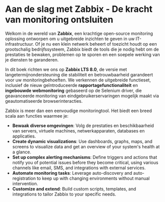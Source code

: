 # Aan de slag met Zabbix - De kracht van monitoring ontsluiten

Welkom in de wereld van **Zabbix**, een krachtige open-source monitoring
oplossing ontworpen om u uitgebreide inzichten te geven in uw IT-infrastructuur.
Of je nu een klein netwerk beheert of toezicht houdt op een grootschalig
bedrijfssysteem, Zabbix biedt de tools die je nodig hebt om de prestaties te
bewaken, problemen op te sporen en een soepele werking van je diensten te
garanderen.

In dit boek richten we ons op **Zabbix LTS 8.0**, de versie met
langetermijnondersteuning die stabiliteit en betrouwbaarheid garandeert voor uw
monitoringbehoeften. We verkennen de uitgebreide functieset, inclusief de nieuw
geïntroduceerde **rapportagefunctionaliteit** en **ingebouwde webmonitoring**
gebaseerd op de Selenium driver, die geavanceerde monitoring van
eindgebruikerservaringen mogelijk maakt via geautomatiseerde browserinteracties.

Zabbix is meer dan een eenvoudige monitoringtool. Het biedt een breed scala aan
functies waarmee je:

- **Bewaak diverse omgevingen**: Volg de prestaties en beschikbaarheid van
  servers, virtuele machines, netwerkapparaten, databases en applicaties.
- **Create dynamic visualizations**: Use dashboards, graphs, maps, and screens
  to visualize data and get an overview of your system's health at a glance.
- **Set up complex alerting mechanisms**: Define triggers and actions that
  notify you of potential issues before they become critical, using various
  channels like email, SMS, and integrations with external services.
- **Automate monitoring tasks**: Leverage auto-discovery and auto-registration
  to keep up with changing environments without manual intervention.
- **Customize and extend**: Build custom scripts, templates, and integrations to
  tailor Zabbix to your specific needs.
